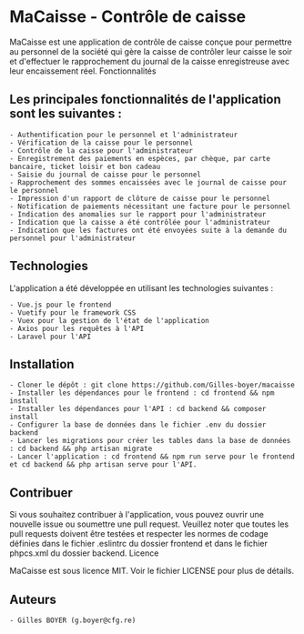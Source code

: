 # MaCaisse - Contrôle de caisse

MaCaisse est une application de contrôle de caisse conçue pour permettre au personnel de la société qui gère la caisse de contrôler leur caisse le soir et d'effectuer le rapprochement du journal de la caisse enregistreuse avec leur encaissement réel.
Fonctionnalités

## Les principales fonctionnalités de l'application sont les suivantes :

    - Authentification pour le personnel et l'administrateur
    - Vérification de la caisse pour le personnel
    - Contrôle de la caisse pour l'administrateur
    - Enregistrement des paiements en espèces, par chèque, par carte bancaire, ticket loisir et bon cadeau
    - Saisie du journal de caisse pour le personnel
    - Rapprochement des sommes encaissées avec le journal de caisse pour le personnel
    - Impression d'un rapport de clôture de caisse pour le personnel
    - Notification de paiements nécessitant une facture pour le personnel
    - Indication des anomalies sur le rapport pour l'administrateur
    - Indication que la caisse a été contrôlée pour l'administrateur
    - Indication que les factures ont été envoyées suite à la demande du personnel pour l'administrateur

## Technologies

L'application a été développée en utilisant les technologies suivantes :

    - Vue.js pour le frontend
    - Vuetify pour le framework CSS
    - Vuex pour la gestion de l'état de l'application
    - Axios pour les requêtes à l'API
    - Laravel pour l'API

## Installation

    - Cloner le dépôt : git clone https://github.com/Gilles-boyer/macaisse
    - Installer les dépendances pour le frontend : cd frontend && npm install
    - Installer les dépendances pour l'API : cd backend && composer install
    - Configurer la base de données dans le fichier .env du dossier backend
    - Lancer les migrations pour créer les tables dans la base de données : cd backend && php artisan migrate
    - Lancer l'application : cd frontend && npm run serve pour le frontend et cd backend && php artisan serve pour l'API.

## Contribuer

Si vous souhaitez contribuer à l'application, vous pouvez ouvrir une nouvelle issue ou soumettre une pull request. Veuillez noter que toutes les pull requests doivent être testées et respecter les normes de codage définies dans le fichier .eslintrc du dossier frontend et dans le fichier phpcs.xml du dossier backend.
Licence

MaCaisse est sous licence MIT. Voir le fichier LICENSE pour plus de détails.

## Auteurs

    - Gilles BOYER (g.boyer@cfg.re)
